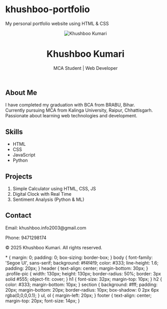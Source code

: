 # khushboo-portfolio
My personal portfolio website using HTML &amp; CSS
<!DOCTYPE html>
<html lang="en">
<head>
  <meta charset="UTF-8" />
  <meta name="viewport" content="width=device-width, initial-scale=1.0"/>
  <title>Khushboo Kumari - Portfolio</title>
  <link rel="stylesheet" href="style.css" />
</head>
<body>
  <header>
    <img src="images/khushboo.jpg" alt="Khushboo Kumari" class="profile-pic"/>
    <h1>Khushboo Kumari</h1>
    <p>MCA Student | Web Developer</p>
  </header>

  <section class="about">
    <h2>About Me</h2>
    <p>
      I have completed my graduation with BCA from BRABU, Bihar.<br>
      Currently pursuing MCA from Kalinga University, Raipur, Chhattisgarh.<br>
      Passionate about learning web technologies and development.
    </p>
  </section>

  <section class="skills">
    <h2>Skills</h2>
    <ul>
      <li>HTML</li>
      <li>CSS</li>
      <li>JavaScript</li>
      <li>Python</li>
    </ul>
  </section>

  <section class="projects">
    <h2>Projects</h2>
    <ol>
      <li>Simple Calculator using HTML, CSS, JS</li>
      <li>Digital Clock with Real Time</li>
      <li>Sentiment Analysis (Python & ML)</li>
    </ol>
  </section>

  <section class="contact">
    <h2>Contact</h2>
    <p>Email: khushboo.info2003@gmail.com</p>
    <p>Phone: 9471298174</p>
  </section>

  <footer>
    <p>&copy; 2025 Khushboo Kumari. All rights reserved.</p>
  </footer>
</body>
</html>
* {
  margin: 0;
  padding: 0;
  box-sizing: border-box;
}
body {
  font-family: 'Segoe UI', sans-serif;
  background: #f4f4f9;
  color: #333;
  line-height: 1.6;
  padding: 20px;
}
header {
  text-align: center;
  margin-bottom: 30px;
}
.profile-pic {
  width: 130px;
  height: 130px;
  border-radius: 50%;
  border: 3px solid #555;
  object-fit: cover;
}
h1 {
  font-size: 32px;
  margin-top: 10px;
}
h2 {
  color: #333;
  margin-bottom: 10px;
}
section {
  background: #fff;
  padding: 20px;
  margin-bottom: 20px;
  border-radius: 10px;
  box-shadow: 0 2px 6px rgba(0,0,0,0.1);
}
ul, ol {
  margin-left: 20px;
}
footer {
  text-align: center;
  margin-top: 20px;
  font-size: 14px;
}
